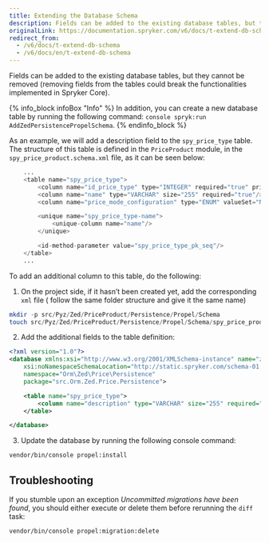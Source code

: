 ```yaml
---
title: Extending the Database Schema
description: Fields can be added to the existing database tables, but they cannot be removed (removing fields from the tables could break the functionalities implemented in Spryker Core).
originalLink: https://documentation.spryker.com/v6/docs/t-extend-db-schema
redirect_from:
  - /v6/docs/t-extend-db-schema
  - /v6/docs/en/t-extend-db-schema
---
```


<!--used to be: http://spryker.github.io/tutorials/zed/extending-database-schema/-->
Fields can be added to the existing database tables, but they cannot be removed (removing fields from the tables could break the functionalities implemented in Spryker Core).

{% info_block infoBox "Info" %}
In addition, you can create a new database table by running the following command: `console spryk:run AddZedPersistencePropelSchema`.
{% endinfo_block %}

As an example, we will add a description field to the `spy_price_type` table. The structure of this table is defined in the `PriceProduct` module, in the `spy_price_product.schema.xml` file, as it can be seen below:

```php
    ...
    <table name="spy_price_type">
        <column name="id_price_type" type="INTEGER" required="true" primaryKey="true" autoIncrement="true"/>
        <column name="name" type="VARCHAR" size="255" required="true"/>
        <column name="price_mode_configuration" type="ENUM" valueSet="NET_MODE, GROSS_MODE, BOTH"/>

        <unique name="spy_price_type-name">
            <unique-column name="name"/>
        </unique>

        <id-method-parameter value="spy_price_type_pk_seq"/>
    </table>
    ...
```

To add an additional column to this table, do the following:

1. On the project side, if it hasn’t been created yet, add the corresponding `xml` file ( follow the same folder structure and give it the same name)

```php
mkdir -p src/Pyz/Zed/PriceProduct/Persistence/Propel/Schema
touch src/Pyz/Zed/PriceProduct/Persistence/Propel/Schema/spy_price_product.schema.xml
```

2. Add the additional fields to the table definition:

```xml
<?xml version="1.0"?>
<database xmlns:xsi="http://www.w3.org/2001/XMLSchema-instance" name="zed"
    xsi:noNamespaceSchemaLocation="http://static.spryker.com/schema-01.xsd"
    namespace="Orm\Zed\Price\Persistence"
    package="src.Orm.Zed.Price.Persistence">

    <table name="spy_price_type">
        <column name="description" type="VARCHAR" size="255" required="false"/>
    </table>

</database>
```

3. Update the database by running the following console command:

```bash
vendor/bin/console propel:install
```

## Troubleshooting

If you stumble upon an exception *Uncommitted migrations have been found*, you should either execute or delete them before rerunning the `diff` task:

```bash
vendor/bin/console propel:migration:delete
```

